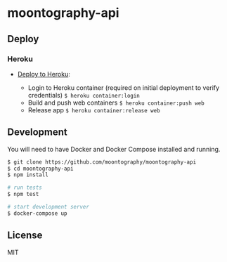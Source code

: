 # moontography-api

## Deploy

### Heroku

- [Deploy to Heroku](https://devcenter.heroku.com/articles/container-registry-and-runtime#building-and-pushing-image-s):

  - Login to Heroku container (required on initial deployment to verify credentials)
    `$ heroku container:login`
  - Build and push web containers
    `$ heroku container:push web`
  - Release app
    `$ heroku container:release web`

## Development

You will need to have Docker and Docker Compose installed and running.

```sh
$ git clone https://github.com/moontography/moontography-api
$ cd moontography-api
$ npm install

# run tests
$ npm test

# start development server
$ docker-compose up
```

## License

MIT
